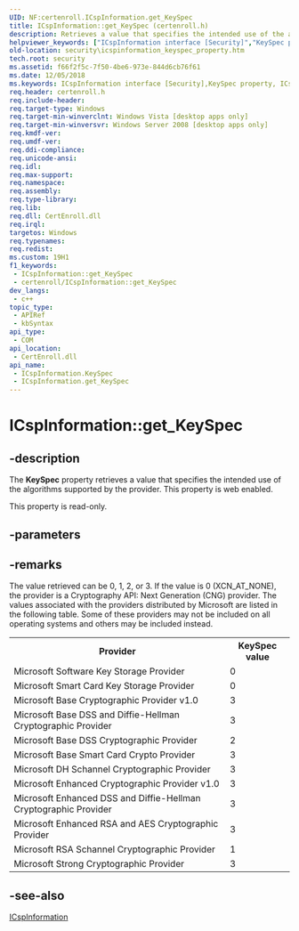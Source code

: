 ```yaml
---
UID: NF:certenroll.ICspInformation.get_KeySpec
title: ICspInformation::get_KeySpec (certenroll.h)
description: Retrieves a value that specifies the intended use of the algorithms supported by the provider.
helpviewer_keywords: ["ICspInformation interface [Security]","KeySpec property","ICspInformation.KeySpec","ICspInformation.get_KeySpec","ICspInformation::KeySpec","ICspInformation::get_KeySpec","KeySpec property [Security]","KeySpec property [Security]","ICspInformation interface","XCN_AT_KEYEXCHANGE (1)","XCN_AT_SIGNATURE (2)","certenroll/ICspInformation::KeySpec","certenroll/ICspInformation::get_KeySpec","get_KeySpec","security.icspinformation_keyspec_property"]
old-location: security\icspinformation_keyspec_property.htm
tech.root: security
ms.assetid: f66f2f5c-7f50-4be6-973e-844d6cb76f61
ms.date: 12/05/2018
ms.keywords: ICspInformation interface [Security],KeySpec property, ICspInformation.KeySpec, ICspInformation.get_KeySpec, ICspInformation::KeySpec, ICspInformation::get_KeySpec, KeySpec property [Security], KeySpec property [Security],ICspInformation interface, XCN_AT_KEYEXCHANGE (1), XCN_AT_SIGNATURE (2), certenroll/ICspInformation::KeySpec, certenroll/ICspInformation::get_KeySpec, get_KeySpec, security.icspinformation_keyspec_property
req.header: certenroll.h
req.include-header: 
req.target-type: Windows
req.target-min-winverclnt: Windows Vista [desktop apps only]
req.target-min-winversvr: Windows Server 2008 [desktop apps only]
req.kmdf-ver: 
req.umdf-ver: 
req.ddi-compliance: 
req.unicode-ansi: 
req.idl: 
req.max-support: 
req.namespace: 
req.assembly: 
req.type-library: 
req.lib: 
req.dll: CertEnroll.dll
req.irql: 
targetos: Windows
req.typenames: 
req.redist: 
ms.custom: 19H1
f1_keywords:
 - ICspInformation::get_KeySpec
 - certenroll/ICspInformation::get_KeySpec
dev_langs:
 - c++
topic_type:
 - APIRef
 - kbSyntax
api_type:
 - COM
api_location:
 - CertEnroll.dll
api_name:
 - ICspInformation.KeySpec
 - ICspInformation.get_KeySpec
---
```


# ICspInformation::get_KeySpec


## -description

The <b>KeySpec</b> property retrieves a value that specifies the intended use of the algorithms supported by the provider. This property is web enabled.

This property is read-only.

## -parameters

## -remarks

The value retrieved can be 0, 1, 2, or 3. If the value is 0 (XCN_AT_NONE), the provider is a Cryptography API: Next Generation (CNG) provider. The values associated with the providers distributed by Microsoft are listed in the following table. Some of these providers may not be included on all operating systems and others may be included instead.<table>
<tr>
<th>Provider</th>
<th>KeySpec value</th>
</tr>
<tr>
<td>
Microsoft Software Key Storage Provider

</td>
<td>
0

</td>
</tr>
<tr>
<td>
Microsoft Smart Card Key Storage Provider

</td>
<td>
0

</td>
</tr>
<tr>
<td>
Microsoft Base Cryptographic Provider v1.0

</td>
<td>
3

</td>
</tr>
<tr>
<td>
Microsoft Base DSS and Diffie-Hellman Cryptographic Provider

</td>
<td>
3

</td>
</tr>
<tr>
<td>
Microsoft Base DSS Cryptographic Provider

</td>
<td>
2

</td>
</tr>
<tr>
<td>
Microsoft Base Smart Card Crypto Provider

</td>
<td>
3

</td>
</tr>
<tr>
<td>
Microsoft DH Schannel Cryptographic Provider

</td>
<td>
3

</td>
</tr>
<tr>
<td>
Microsoft Enhanced Cryptographic Provider v1.0

</td>
<td>
3

</td>
</tr>
<tr>
<td>
Microsoft Enhanced DSS and Diffie-Hellman Cryptographic Provider

</td>
<td>
3

</td>
</tr>
<tr>
<td>
Microsoft Enhanced RSA and AES Cryptographic Provider

</td>
<td>
3

</td>
</tr>
<tr>
<td>
Microsoft RSA Schannel Cryptographic Provider

</td>
<td>
1

</td>
</tr>
<tr>
<td>
Microsoft Strong Cryptographic Provider

</td>
<td>
3

</td>
</tr>
</table>

## -see-also

<a href="/windows/desktop/api/certenroll/nn-certenroll-icspinformation">ICspInformation</a>